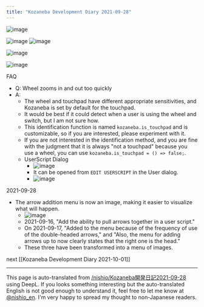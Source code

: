 ```yaml
---
title: "Kozaneba Development Diary 2021-09-28"
---
```


![image](https://gyazo.com/75a5ad73d5d4b768de7bf1f3ea7864c2/thumb/1000)

![image](https://gyazo.com/770e188862ebe1db8ceacb691a973eaf/thumb/1000)
![image](https://gyazo.com/f95bb0b29f554dc5cff8f50562c26e67/thumb/1000)

![image](https://gyazo.com/6171788291508fb9b50ad32b72b1e284/thumb/1000)

![image](https://gyazo.com/586064921a9b07e9ebd8774370bc7bb9/thumb/1000)

FAQ
- Q: Wheel zooms in and out too quickly
- A:
    - The wheel and touchpad have different appropriate sensitivities, and Kozaneba is set by default for the touchpad.
    - It would be best if it could detect when a user is using the wheel and switch, but I am not sure how.
    - This identification function is named `kozaneba.is_touchpad` and is customizable, so if you are interested, please experiment with it.
    - If you are not interested in the identification method, and you are fine with the judgment that it is always "not a touchpad" because you use a wheel, you can use `kozaneba.is_touchpad = () => false;`.
    - UserScript Dialog
        - ![image](https://gyazo.com/f6f57a933c79715b1b2a9e0fb5d2f3d1/thumb/1000)
        - It can be opened from `EDIT USERSCRIPT` in the User dialog.
        - ![image](https://gyazo.com/c4d9aa3f9f1fe65c031038cb8d3553ae/thumb/1000)


2021-09-28
- The arrow addition menu is now an image, making it easier to visualize what will happen.
    - ![image](https://gyazo.com/5b240c04a1f83c891eba3a279609964b/thumb/1000)
    - 2021-09-16, "Add the ability to pull arrows together in a user script."
    - On 2021-09-17, "Added to the menu because of the frequency of use of the double-headed arrows," and "Also, the menu for adding arrows up to now clearly states that the right one is the head."
    - These three have been transformed into a menu of images.

next  [[Kozaneba Development Diary 2021-10-01]]

---
This page is auto-translated from [/nishio/Kozaneba開発日記2021-09-28](https://scrapbox.io/nishio/Kozaneba開発日記2021-09-28) using DeepL. If you looks something interesting but the auto-translated English is not good enough to understand it, feel free to let me know at [@nishio_en](https://twitter.com/nishio_en). I'm very happy to spread my thought to non-Japanese readers.